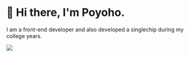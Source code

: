 # 👋 Hi there, I'm Poyoho.

I am a front-end developer and also developed a singlechip during my college years.

![](https://komarev.com/ghpvc/?username=poyoho)
